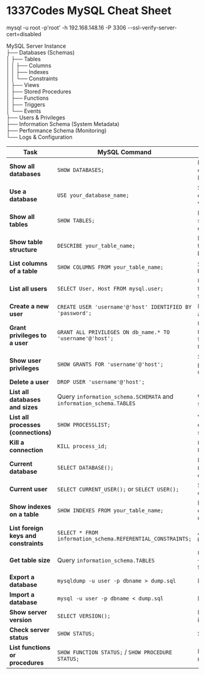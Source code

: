 # 1337Codes MySQL Cheat Sheet

mysql -u root -p'root' -h 192.168.148.16 -P 3306 --ssl-verify-server-cert=disabled

MySQL Server Instance  
├── Databases (Schemas)  
│ ├── Tables  
│ │ ├── Columns  
│ │ ├── Indexes  
│ │ └── Constraints  
│ ├── Views  
│ ├── Stored Procedures  
│ ├── Functions  
│ ├── Triggers  
│ └── Events  
├── Users & Privileges  
├── Information Schema (System Metadata)  
├── Performance Schema (Monitoring)  
└── Logs & Configuration

| **Task** | **MySQL Command** | **Notes** |
| --- | --- | --- |
| **Show all databases** | `SHOW DATABASES;` | Lists all databases on the MySQL server |
| **Use a database** | `USE your_database_name;` | Select a database to work with |
| **Show all tables** | `SHOW TABLES;` | Lists tables in the selected database |
| **Show table structure** | `DESCRIBE your_table_name;` | Lists columns, types, nullability, keys |
| **List columns of a table** | `SHOW COLUMNS FROM your_table_name;` | Similar to `DESCRIBE` |
| **List all users** | `SELECT User, Host FROM mysql.user;` | Users + where they can connect from |
| **Create a new user** | `CREATE USER 'username'@'host' IDENTIFIED BY 'password';` | Host can be `%` for any IP |
| **Grant privileges to a user** | `GRANT ALL PRIVILEGES ON db_name.* TO 'username'@'host';` | Use `FLUSH PRIVILEGES;` after for changes to take effect |
| **Show user privileges** | `SHOW GRANTS FOR 'username'@'host';` | Shows what permissions a user has |
| **Delete a user** | `DROP USER 'username'@'host';` |     |
| **List all databases and sizes** | Query `information_schema.SCHEMATA` and `information_schema.TABLES` | Combine to get storage info |
| **List all processes (connections)** | `SHOW PROCESSLIST;` | View running queries and sessions |
| **Kill a connection** | `KILL process_id;` | Use `Id` from `SHOW PROCESSLIST` |
| **Current database** | `SELECT DATABASE();` | Returns the name of the current DB |
| **Current user** | `SELECT CURRENT_USER();` or `SELECT USER();` | Shows connected user |
| **Show indexes on a table** | `SHOW INDEXES FROM your_table_name;` | Index name, columns, uniqueness info |
| **List foreign keys and constraints** | `SELECT * FROM information_schema.REFERENTIAL_CONSTRAINTS;` | Also check `KEY_COLUMN_USAGE` |
| **Get table size** | Query `information_schema.TABLES` | Use `DATA_LENGTH + INDEX_LENGTH` for total size |
| **Export a database** | `mysqldump -u user -p dbname > dump.sql` | Backup DB |
| **Import a database** | `mysql -u user -p dbname < dump.sql` | Restore DB |
| **Show server version** | `SELECT VERSION();` | MySQL version info |
| **Check server status** | `SHOW STATUS;` | Server statistics |
| **List functions or procedures** | `SHOW FUNCTION STATUS;` / `SHOW PROCEDURE STATUS;` | Filter by DB name for clarity |